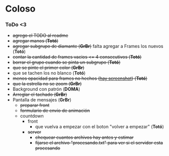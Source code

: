 # Coloso

### ToDo <3

- ~~agrego el TODO al readme~~
- ~~agregar manos (**Totó**)~~
- ~~agregar subgrupo de diamante (**GrBr**)~~ falta agregar a Frames los nuevos (**Totó**)
- ~~contar la cantidad de frames vacios <= 4 consecutivos (**Totó**)~~
- ~~borrar el grupo cuando se pinta un subgrupo (**Totó**)~~
- ~~que se pinte el primer color (**GrBr**)~~
- que se tachen los no blanco (**Totó**)
- ~~menos opacidad para frames no hechos ([hay screenshot](image/screenshot_opacidad.png)) (**Totó**)~~
- ~~que la estrella no se zoom (**GrBr**)~~
- Background con patrón (**DOMA**)
- ~~Arreglar el tachado (**GrBr**)~~
- Pantalla de mensajes (**GrBr**)
    - ~~preparar front~~
    - ~~formulario de envio de animación~~
    - countdown
        - front
            - que vuelva a empezar con el boton "volver a empezar" (**Totó**)
        - ~~server~~
            - ~~chequear cuantos archivos hay antes y estimar~~
            - ~~fijarse el archivo "procesando.txt" para ver si el servidor esta procesando~~
